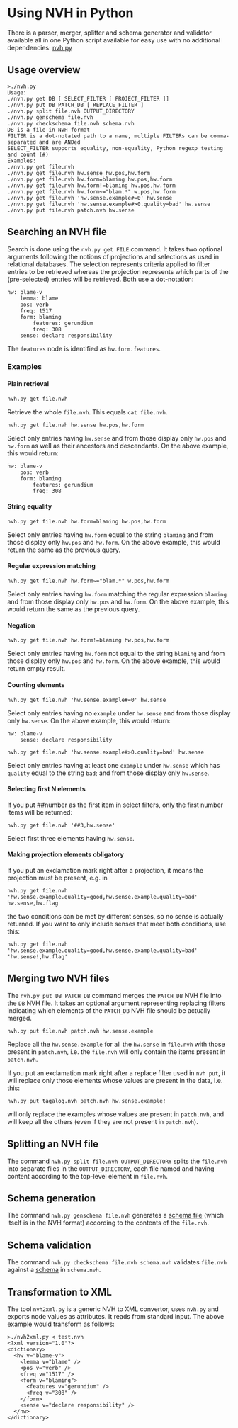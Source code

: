 # Using NVH in Python

There is a parser, merger, splitter and schema generator and validator available all in one Python script available for easy use with no additional dependencies: [nvh.py](nvh.py)

## Usage overview
```
>./nvh.py
Usage:
./nvh.py get DB [ SELECT_FILTER [ PROJECT_FILTER ]]
./nvh.py put DB PATCH_DB [ REPLACE_FILTER ]
./nvh.py split file.nvh OUTPUT_DIRECTORY
./nvh.py genschema file.nvh
./nvh.py checkschema file.nvh schema.nvh
DB is a file in NVH format
FILTER is a dot-notated path to a name, multiple FILTERs can be comma-separated and are ANDed
SELECT_FILTER supports equality, non-equality, Python regexp testing and count (#)
Examples:
./nvh.py get file.nvh
./nvh.py get file.nvh hw.sense hw.pos,hw.form
./nvh.py get file.nvh hw.form=blaming hw.pos,hw.form
./nvh.py get file.nvh hw.form!=blaming hw.pos,hw.form
./nvh.py get file.nvh hw.form~="blam.*" w.pos,hw.form
./nvh.py get file.nvh 'hw.sense.example#=0' hw.sense
./nvh.py get file.nvh 'hw.sense.example#>0.quality=bad' hw.sense
./nvh.py put file.nvh patch.nvh hw.sense
```

## Searching an NVH file

Search is done using the `nvh.py get FILE` command. It takes two optional arguments following the notions of projections and selections as used in relational databases.
The selection represents criteria applied to filter entries to be retrieved whereas the projection represents which parts of the (pre-selected) entries will be retrieved.
Both use a dot-notation:

```
hw: blame-v
    lemma: blame
    pos: verb
    freq: 1517
    form: blaming
        features: gerundium
        freq: 308
    sense: declare responsibility
```

The `features` node is identified as `hw.form.features`.

### Examples

#### Plain retrieval

```
nvh.py get file.nvh
```

Retrieve the whole `file.nvh`. This equals `cat file.nvh`.

```
nvh.py get file.nvh hw.sense hw.pos,hw.form
```

Select only entries having `hw.sense` and from those display only `hw.pos` and `hw.form` as well as their ancestors and descendants.
On the above example, this would return:

```
hw: blame-v
    pos: verb
    form: blaming
        features: gerundium
        freq: 308
```

#### String equality

```
nvh.py get file.nvh hw.form=blaming hw.pos,hw.form
```

Select only entries having `hw.form` equal to the string `blaming` and from those display only `hw.pos` and `hw.form`.
On the above example, this would return the same as the previous query.

#### Regular expression matching

```
nvh.py get file.nvh hw.form~="blam.*" w.pos,hw.form
```

Select only entries having `hw.form` matching the regular expression `blaming` and from those display only `hw.pos` and `hw.form`.
On the above example, this would return the same as the previous query.

#### Negation

```
nvh.py get file.nvh hw.form!=blaming hw.pos,hw.form
```

Select only entries having `hw.form` not equal to the string `blaming` and from those display only `hw.pos` and `hw.form`.
On the above example, this would return empty result.

#### Counting elements

```
nvh.py get file.nvh 'hw.sense.example#=0' hw.sense
```

Select only entries having no `example` under `hw.sense` and from those display only `hw.sense`.
On the above example, this would return:

```
hw: blame-v
    sense: declare responsibility
```

```
nvh.py get file.nvh 'hw.sense.example#>0.quality=bad' hw.sense
```

Select only entries having at least one `example` under `hw.sense` which has `quality` equal to the string `bad`; and from those display only `hw.sense`.

#### Selecting first N elements

If you put ##number as the first item in select filters, only the first number items will be returned:
```
nvh.py get file.nvh '##3,hw.sense'
```
Select first three elements having `hw.sense`.

#### Making projection elements obligatory

If you put an exclamation mark right after a projection, it means the projection must be present, e.g. in

```
nvh.py get file.nvh 'hw.sense.example.quality=good,hw.sense.example.quality=bad' hw.sense,hw.flag
```

the two conditions can be met by different senses, so no sense is actually returned. If you want to only include senses that meet both conditions, use this:

```
nvh.py get file.nvh 'hw.sense.example.quality=good,hw.sense.example.quality=bad' 'hw.sense!,hw.flag'
```

## Merging two NVH files

The `nvh.py put DB PATCH_DB` command merges the `PATCH_DB` NVH file into the `DB` NVH file. It takes an optional argument representing replacing filters indicating which elements of the `PATCH_DB` NVH file should be actually merged.

```
nvh.py put file.nvh patch.nvh hw.sense.example
```

Replace all the `hw.sense.example` for all the `hw.sense` in `file.nvh` with those present in `patch.nvh`, i.e. the `file.nvh` will only contain the items present in `patch.nvh`.

If you put an exclamation mark right after a replace filter used in `nvh put`, it will replace only those elements whose values are present in the data, i.e. this:

```
nvh.py put tagalog.nvh patch.nvh hw.sense.example!
```

will only replace the examples whose values are present in ```patch.nvh```, and will keep all the others (even if they are not present in ```patch.nvh```).

## Splitting an NVH file

The command `nvh.py split file.nvh OUTPUT_DIRECTORY` splits the `file.nvh` into separate files in the `OUTPUT_DIRECTORY`, each file named and having content according to the top-level element in `file.nvh`.

## Schema generation

The command `nvh.py genschema file.nvh` generates a [schema file](../docs/schema.md) (which itself is in the NVH format) according to the contents of the `file.nvh`.

## Schema validation

The command `nvh.py checkschema file.nvh schema.nvh` validates `file.nvh` against a [schema](../docs/schema.md) in `schema.nvh`.

## Transformation to XML

The tool `nvh2xml.py` is a generic NVH to XML convertor, uses `nvh.py` and exports node values as attributes. It reads from standard input. The above example would transform as follows:

```
>./nvh2xml.py < test.nvh
<?xml version="1.0"?>
<dictionary>
  <hw v="blame-v">
    <lemma v="blame" />
    <pos v="verb" />
    <freq v="1517" />
    <form v="blaming">
      <features v="gerundium" />
      <freq v="308" />
    </form>
    <sense v="declare responsibility" />
  </hw>
</dictionary>
```

